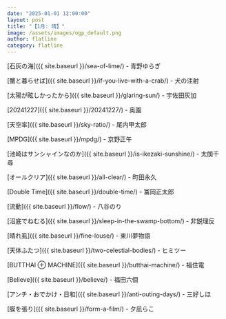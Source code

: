 ```yaml
---
date: "2025-01-01 12:00:00"
layout: post
title: "【1月: 晴】"
image: /assets/images/ogp_default.png
author: flatline
category: flatline
---
```

[石灰の海]({{ site.baseurl }}/sea-of-lime/) - 青野ゆらぎ

[蟹と暮らせば]({{ site.baseurl }}/if-you-live-with-a-crab/) - 犬の注射

[太陽が眩しかったから]({{ site.baseurl }}/glaring-sun/) - 宇佐田灰加

[20241227]({{ site.baseurl }}/20241227/) - 奥園

[天空率]({{ site.baseurl }}/sky-ratio/) - 尾内甲太郎

[MPDG]({{ site.baseurl }}/mpdg/) - 京野正午

[池崎はサンシャインなのか]({{ site.baseurl }}/is-ikezaki-sunshine/) - 太朗千尋

[オールクリア]({{ site.baseurl }}/all-clear/) - 町田永久

[Double Time]({{ site.baseurl }}/double-time/) - 冨岡正太郎

[流動]({{ site.baseurl }}/flow/) - 八谷のり

[沼底でねむる]({{ site.baseurl }}/sleep-in-the-swamp-bottom/) - 非鋭理反

[晴れ虱]({{ site.baseurl }}/fine-louse/) - 東川夢物語

[天体ふたつ]({{ site.baseurl }}/two-celestial-bodies/) - ヒミツー

[BUTTHAI ⊕ MACHINE]({{ site.baseurl }}/butthai-machine/) - 福住電

[Believe]({{ site.baseurl }}/believe/) - 福田六個

[アンチ・おでかけ・日和]({{ site.baseurl }}/anti-outing-days/) - 三好しほ

[膜を張り]({{ site.baseurl }}/form-a-film/) - 夕凪らこ

